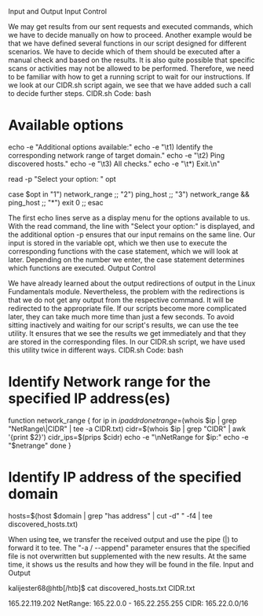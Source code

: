 Input and Output
Input Control

We may get results from our sent requests and executed commands, which we have to decide manually on how to proceed. Another example would be that we have defined several functions in our script designed for different scenarios. We have to decide which of them should be executed after a manual check and based on the results. It is also quite possible that specific scans or activities may not be allowed to be performed. Therefore, we need to be familiar with how to get a running script to wait for our instructions. If we look at our CIDR.sh script again, we see that we have added such a call to decide further steps.
CIDR.sh
Code: bash

# Available options
<SNIP>
echo -e "Additional options available:"
echo -e "\t1) Identify the corresponding network range of target domain."
echo -e "\t2) Ping discovered hosts."
echo -e "\t3) All checks."
echo -e "\t*) Exit.\n"

read -p "Select your option: " opt

case $opt in
	"1") network_range ;;
	"2") ping_host ;;
	"3") network_range && ping_host ;;
	"*") exit 0 ;;
esac

The first echo lines serve as a display menu for the options available to us. With the read command, the line with "Select your option:" is displayed, and the additional option -p ensures that our input remains on the same line. Our input is stored in the variable opt, which we then use to execute the corresponding functions with the case statement, which we will look at later. Depending on the number we enter, the case statement determines which functions are executed.
Output Control

We have already learned about the output redirections of output in the Linux Fundamentals module. Nevertheless, the problem with the redirections is that we do not get any output from the respective command. It will be redirected to the appropriate file. If our scripts become more complicated later, they can take much more time than just a few seconds. To avoid sitting inactively and waiting for our script's results, we can use the tee utility. It ensures that we see the results we get immediately and that they are stored in the corresponding files. In our CIDR.sh script, we have used this utility twice in different ways.
CIDR.sh
Code: bash

<SNIP>

# Identify Network range for the specified IP address(es)
function network_range {
	for ip in $ipaddr
	do
		netrange=$(whois $ip | grep "NetRange\|CIDR" | tee -a CIDR.txt)
		cidr=$(whois $ip | grep "CIDR" | awk '{print $2}')
		cidr_ips=$(prips $cidr)
		echo -e "\nNetRange for $ip:"
		echo -e "$netrange"
	done
}

<SNIP>

# Identify IP address of the specified domain
hosts=$(host $domain | grep "has address" | cut -d" " -f4 | tee discovered_hosts.txt)

<SNIP>

When using tee, we transfer the received output and use the pipe (|) to forward it to tee. The "-a / --append" parameter ensures that the specified file is not overwritten but supplemented with the new results. At the same time, it shows us the results and how they will be found in the file.
Input and Output

kalijester68@htb[/htb]$ cat discovered_hosts.txt CIDR.txt

165.22.119.202
NetRange:       165.22.0.0 - 165.22.255.255
CIDR:           165.22.0.0/16

